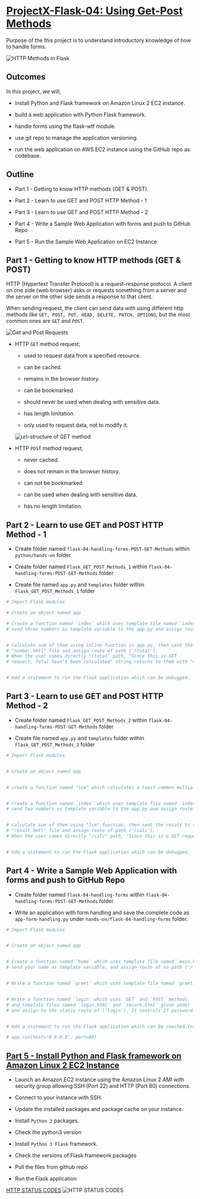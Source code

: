 # [ProjectX-Flask-04: Using Get-Post Methods](../README.md)

Purpose of the this project is to understand introductory knowledge of how to handle forms.

![HTTP Methods in Flask](./img/http-methods-flask.png)

## Outcomes

In this project, we will;

- install Python and Flask framework on Amazon Linux 2 EC2 instance.

- build a web application with Python Flask framework.

- handle forms using the flask-wtf module.

- use git repo to manage the application versioning.

- run the web application on AWS EC2 instance using the GitHub repo as codebase.


## Outline

- Part 1 - Getting to know HTTP methods (GET & POST).

- Part 2 - Learn to use GET and POST HTTP Method - 1

- Part 3 - Learn to use GET and POST HTTP Method - 2

- Part 4 - Write a Sample Web Application with forms and push to GitHub Repo

- Part 5 - Run the Sample Web Application on EC2 Instance


## Part 1 - Getting to know HTTP methods (GET & POST)


HTTP (Hypertext Transfer Protocol) is a request-response protocol. A client on one side (web browser) asks or requests something from a server and the server on the other side sends a response to that client.

When sending request, the client can send data with using different http methods like `GET, POST, PUT, HEAD, DELETE, PATCH, OPTIONS`, but the most common ones are `GET` and `POST`.

![Get and Post Requests](./img/get-post-request.jpg)

- HTTP `GET` method request;

    - used to request data from a specified resource.

    - can be cached.

    - remains in the browser history.

    - can be bookmarked

    - should never be used when dealing with sensitive data.

    - has length limitation.

    - only used to request data, not to modify it.

    ![url-structure of GET method](./img/url-structure.png)

- HTTP `POST` method request;

    - never cached.

    - does not remain in the browser history.

    - can not be bookmarked

    - can be used when dealing with sensitive data.

    - has no length limitation.

## Part 2 - Learn to use GET and POST HTTP Method - 1

- Create folder named `flask-04-handling-forms-POST-GET-Methods` within `python/hands-on` folder

- Create folder named `Flask_GET_POST_Methods_1` within `flask-04-handling-forms-POST-GET-Methods` folder

- Create file named `app.py`  and `templates` folder within `Flask_GET_POST_Methods_1` folder


```python
# Import Flask modules

# Create an object named app

# Create a function named `index` which uses template file named `index.html`
# send three numbers as template variable to the app.py and assign route of no path ('/')


# calculate sum of them using inline function in app.py, then sent the result to the
# "number.hmtl" file and assign route of path ('/total').
# When the user comes directly "/total" path, "Since this is GET
# request, Total hasn't been calculated" string returns to them with "number.html" file


# Add a statement to run the Flask application which can be debugged.

```

## Part 3 - Learn to use GET and POST HTTP Method - 2


- Create folder named `Flask_GET_POST_Methods_2` within `flask-04-handling-forms-POST-GET-Methods` folder

- Create file named `app.py`  and `templates` folder within `Flask_GET_POST_Methods_2` folder


```python
# Import Flask modules


# Create an object named app


# create a function named "lcm" which calculates a least common multiple values of two numbers.


# Create a function named `index` which uses template file named `index.html`
# send two numbers as template variable to the app.py and assign route of no path ('/')


# calculate sum of them using "lcm" function, then sent the result to the
# "result.hmtl" file and assign route of path ('/calc').
# When the user comes directly "/calc" path, "Since this is a GET request, LCM has not been calculated" string returns to them with "result.html" file


# Add a statement to run the Flask application which can be debugged.

```


## Part 4 - Write a Sample Web Application with forms and push to GitHub Repo

- Create folder named `flask-04-handling-forms` within `flask-04-handling-forms-POST-GET-Methods` folder

- Write an application with form handling and save the complete code as `app-form-handling.py` under `hands-on/flask-04-handling-forms` folder.

```python
# Import Flask modules


# Create an object named app


# Create a function named `home` which uses template file named `main.html` given under `templates` folder,
# send your name as template variable, and assign route of no path ('/')


# Write a function named `greet` which uses template file named `greet.html` given under `templates` folder. it takes parameters from query string on URL, assign that parameter to the 'user' variable and sent that user name into the html file. If it doesn't have any parameter, warning massage is raised


# Write a function named `login` which uses `GET` and `POST` methods,
# and template files named `login.html` and `secure.html` given under `templates` folder
# and assign to the static route of ('login'). It controls If password is clarusway or not


# Add a statement to run the Flask application which can be reached from any host on port 80.

# app.run(host='0.0.0.0', port=80)
```


## [Part 5 - Install Python and Flask framework on Amazon Linux 2 EC2 Instance](./steps.md)

- Launch an Amazon EC2 instance using the Amazon Linux 2 AMI with security group allowing SSH (Port 22) and HTTP (Port 80) connections.

- Connect to your instance with SSH.

- Update the installed packages and package cache on your instance.

- Install `Python 3` packages.

- Check the python3 version

- Install `Python 3 Flask` framework.

- Check the versions of Flask framework packages

- Pull the files from github repo

- Run the Flask application


[HTTP STATUS CODES](https://www.steveschoger.com/status-code-poster/)
![HTTP STATUS CODES](./img/HTTP-status-codes.png)